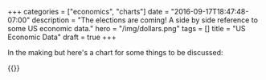 +++
categories = ["economics", "charts"]
date = "2016-09-17T18:47:48-07:00"
description = "The elections are coming! A side by side reference to some US economic data."
hero = "/img/dollars.png"
tags = []
title = "US Economic Data"
draft = true
+++

In the making but here's a chart for some things to be discussed:

{{<highcharts src="/charts/controversial.json" id="some-chart-dude">}}
